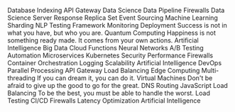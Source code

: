 Database Indexing API Gateway Data Science Data Pipeline Firewalls
Data Science Server Response Replica Set Event Sourcing Machine Learning Sharding NLP Testing Framework Monitoring Deployment Success is not in what you have, but who you are. Quantum Computing Happiness is not something ready made. It comes from your own actions.
Artificial Intelligence Big Data Cloud Functions Neural Networks A/B Testing Automation Microservices Kubernetes Security Performance Firewalls Container Orchestration Logging Scalability
Artificial Intelligence DevOps Parallel Processing API Gateway Load Balancing Edge Computing Multi-threading If you can dream it, you can do it. Virtual Machines
Don't be afraid to give up the good to go for the great. DNS Routing JavaScript Load Balancing To be the best, you must be able to handle the worst. Load Testing CI/CD Firewalls Latency Optimization Artificial Intelligence
